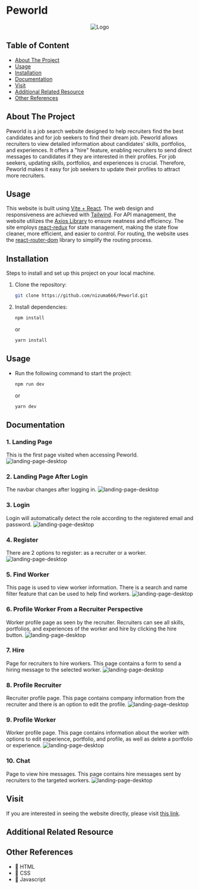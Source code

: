 # Peworld

<p align="center">
  <img src="src/assets/icons/logo-png.png" alt="Logo" />
</p>

## Table of Content

- [About The Project](#about-the-project)
- [Usage](#usage)
- [Installation](#installation)
- [Documentation](#documentation)
- [Visit](#visit)
- [Additional Related Resource](#additional-related-resource)
- [Other References](#other-references)

## About The Project
Peworld is a job search website designed to help recruiters find the best candidates and for job seekers to find their dream job. Peworld allows recruiters to view detailed information about candidates' skills, portfolios, and experiences. It offers a "hire" feature, enabling recruiters to send direct messages to candidates if they are interested in their profiles. For job seekers, updating skills, portfolios, and experiences is crucial. Therefore, Peworld makes it easy for job seekers to update their profiles to attract more recruiters.

## Usage
This website is built using [Vite + React](https://vitejs.dev/). The web design and responsiveness are achieved with [Tailwind](https://tailwindcss.com/). For API management, the website utilizes the [Axios Library](https://axios-http.com/) to ensure neatness and efficiency. The site employs [react-redux](https://react-redux.js.org/) for state management, making the state flow cleaner, more efficient, and easier to control. For routing, the website uses the [react-router-dom](https://reactrouter.com/en/main) library to simplify the routing process.

## Installation

Steps to install and set up this project on your local machine.

1. Clone the repository:
    ```bash
    git clone https://github.com/nizuma666/Peworld.git
    ```
2. Install dependencies:
    ```bash
    npm install
    ```
    or
    ```bash
    yarn install
    ```

## Usage

- Run the following command to start the project:
    ```bash
    npm run dev
    ```
    or
    ```bash
    yarn dev
    ```

## Documentation
### 1. Landing Page
This is the first page visited when accessing Peworld.
![landing-page-desktop](/public/doc-peworld/landing-page-before-login.png)
### 2. Landing Page After Login
The navbar changes after logging in.
![landing-page-desktop](public/doc-peworld/landing-page-after-login.png)
### 3. Login
Login will automatically detect the role according to the registered email and password.
![landing-page-desktop](public/doc-peworld/login.png)
### 4. Register
There are 2 options to register: as a recruiter or a worker.
![landing-page-desktop](public/doc-peworld/register-worker.png)
### 5. Find Worker
This page is used to view worker information. There is a search and name filter feature that can be used to help find workers.
![landing-page-desktop](public/doc-peworld/find-worker-after-login.png)
### 6. Profile Worker From a Recruiter Perspective
Worker profile page as seen by the recruiter. Recruiters can see all skills, portfolios, and experiences of the worker and hire by clicking the hire button.
![landing-page-desktop](public/doc-peworld/worker-profile-in-recuiter-accesss.png)
### 7. Hire
Page for recruiters to hire workers. This page contains a form to send a hiring message to the selected worker.
![landing-page-desktop](public/doc-peworld/send-hire.png)
### 8. Profile Recruiter
Recruiter profile page. This page contains company information from the recruiter and there is an option to edit the profile.
![landing-page-desktop](public/doc-peworld/profile-recruiter.png)
### 9. Profile Worker
Worker profile page. This page contains information about the worker with options to edit experience, portfolio, and profile, as well as delete a portfolio or experience.
![landing-page-desktop](public/doc-peworld/profile-worker.png)
### 10. Chat
Page to view hire messages. This page contains hire messages sent by recruiters to the targeted workers.
![landing-page-desktop](public/doc-peworld/receive-hire-message-in-worker-access.png)

## Visit
If you are interested in seeing the website directly, please visit [this link](https://crud-react-tailwind-roan.vercel.app/).

## Additional Related Resource

## Other References
- :rocket: HTML
- :rocket: CSS
- :rocket: Javascript
